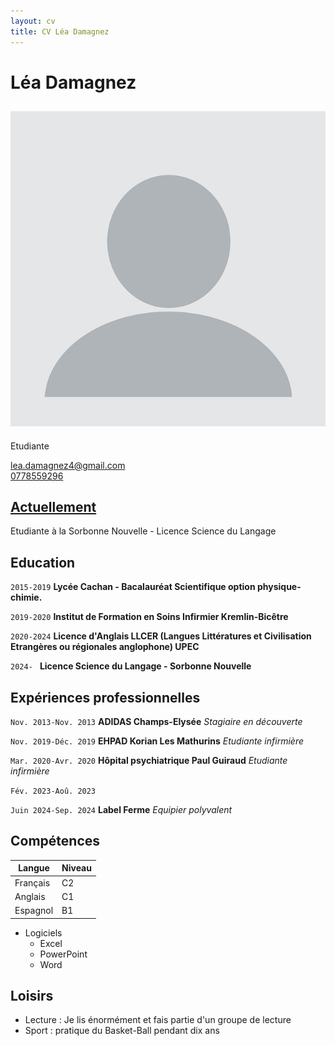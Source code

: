 ```yaml
---
layout: cv
title: CV Léa Damagnez
---
```

# Léa Damagnez
![En-tête][mardown]
---
Etudiante

<div id="webaddress">
<a href="lea.damagnez4@gmail.com">lea.damagnez4@gmail.com</a>
</div>
<a href="0778559296">0778559296</a>


## <u> Actuellement </u>

Etudiante à la Sorbonne Nouvelle - Licence Science du Langage



## Education

`2015-2019`
__Lycée Cachan - Bacalauréat Scientifique option physique-chimie.__

`2019-2020`
__Institut de Formation en Soins Infirmier Kremlin-Bicêtre__

`2020-2024`
__Licence d'Anglais LLCER (Langues Littératures et Civilisation Etrangères ou régionales anglophone) UPEC__

`2024- `
__Licence Science du Langage - Sorbonne Nouvelle__


## Expériences professionnelles

`Nov. 2013-Nov. 2013`
__ADIDAS Champs-Elysée__
_Stagiaire en découverte_

`Nov. 2019-Déc. 2019`
__EHPAD Korian Les Mathurins__
_Etudiante infirmière_

`Mar. 2020-Avr. 2020`
__Hôpital psychiatrique Paul Guiraud__
_Etudiante infirmière_

`Fév. 2023-Aoû. 2023`


`Juin 2024-Sep. 2024`
 __Label Ferme__
_Equipier polyvalent_


## Compétences

| Langue   | Niveau |
| -------- | ------ |
| Français |   C2   |
| Anglais  |   C1   |
| Espagnol |   B1   |


* Logiciels
  * Excel
  * PowerPoint
  * Word

## Loisirs

* Lecture : Je lis énormément et fais partie d'un groupe de lecture
* Sport : pratique du Basket-Ball pendant dix ans 






[mardown]: https://github.com/kaleken/markdown-cv/blob/5e2fd36bda4801f2a5dc8d5d46cc0946578b2e4c/blank-profile-picture-973460_640.webp



<!-- ### Footer

Last updated: May 2013 -->


